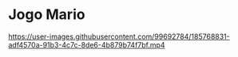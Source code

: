 # Jogo Mario

https://user-images.githubusercontent.com/99692784/185768831-adf4570a-91b3-4c7c-8de6-4b879b74f7bf.mp4

